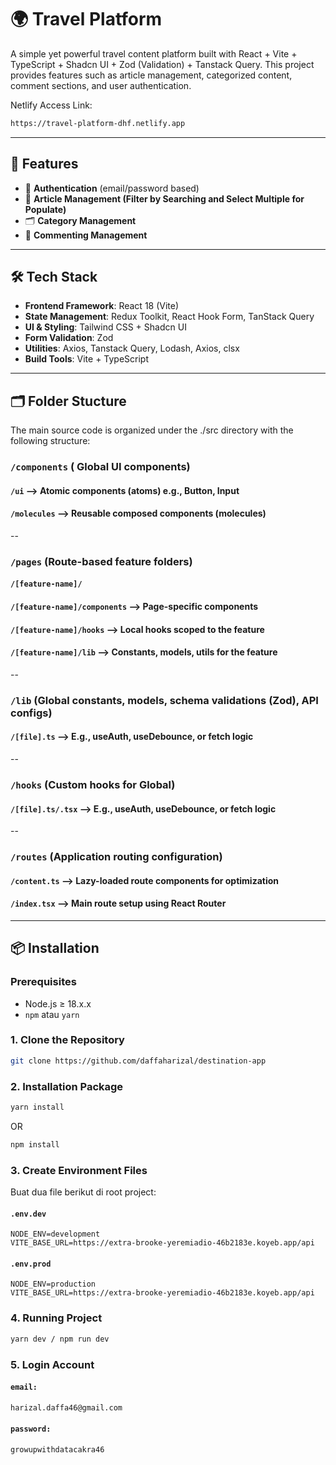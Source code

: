 # 🌍 Travel Platform

A simple yet powerful travel content platform built with React + Vite + TypeScript + Shadcn UI + Zod (Validation) + Tanstack Query. This project provides features such as article management, categorized content, comment sections, and user authentication.

Netlify Access Link:

```bash
https://travel-platform-dhf.netlify.app
```

---

## 🚀 Features

- 🔐 **Authentication** (email/password based)
- 📝 **Article Management (Filter by Searching and Select Multiple for Populate)**
- 🗂️ **Category Management**
- 💬 **Commenting Management**

---

## 🛠️ Tech Stack

- **Frontend Framework**: React 18 (Vite)
- **State Management**: Redux Toolkit, React Hook Form, TanStack Query
- **UI & Styling**: Tailwind CSS + Shadcn UI
- **Form Validation**: Zod
- **Utilities**: Axios, Tanstack Query, Lodash, Axios, clsx
- **Build Tools**: Vite + TypeScript

---

## 🗂️ Folder Stucture

The main source code is organized under the ./src directory with the following structure:

### `/components` ( Global UI components)

#### `/ui` --> Atomic components (atoms) e.g., Button, Input

#### `/molecules` --> Reusable composed components (molecules)

--

### `/pages` (Route-based feature folders)

#### `/[feature-name]/`

#### `/[feature-name]/components` --> Page-specific components

#### `/[feature-name]/hooks` --> Local hooks scoped to the feature

#### `/[feature-name]/lib` --> Constants, models, utils for the feature

--

### `/lib` (Global constants, models, schema validations (Zod), API configs)

#### `/[file].ts` --> E.g., useAuth, useDebounce, or fetch logic

--

### `/hooks` (Custom hooks for Global)

#### `/[file].ts/.tsx` --> E.g., useAuth, useDebounce, or fetch logic

--

### `/routes` (Application routing configuration)

#### `/content.ts` --> Lazy-loaded route components for optimization

#### `/index.tsx` --> Main route setup using React Router

---

## 📦 Installation

### Prerequisites

- Node.js ≥ 18.x.x
- `npm` atau `yarn`

### 1. Clone the Repository

```bash
git clone https://github.com/daffaharizal/destination-app
```

### 2. Installation Package

```bash
yarn install
```

OR

```bash
npm install
```

### 3. Create Environment Files

Buat dua file berikut di root project:

#### `.env.dev`

```env
NODE_ENV=development
VITE_BASE_URL=https://extra-brooke-yeremiadio-46b2183e.koyeb.app/api
```

#### `.env.prod`

```env
NODE_ENV=production
VITE_BASE_URL=https://extra-brooke-yeremiadio-46b2183e.koyeb.app/api
```

### 4. Running Project

```bash
yarn dev / npm run dev
```

### 5. Login Account

#### `email:`

```bash
harizal.daffa46@gmail.com
```

#### `password: `

```bash
growupwithdatacakra46
```
